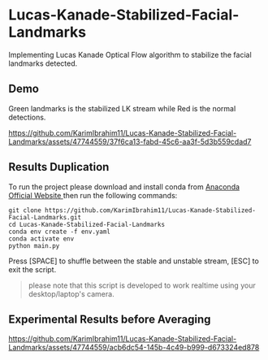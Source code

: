 # Lucas-Kanade-Stabilized-Facial-Landmarks
Implementing Lucas Kanade Optical Flow algorithm to stabilize the facial landmarks detected.

## Demo
Green landmarks is the stabilized LK stream while Red is the normal detections.

https://github.com/KarimIbrahim11/Lucas-Kanade-Stabilized-Facial-Landmarks/assets/47744559/37f6ca13-fabd-45c6-aa3f-5d3b559cdad7

## Results Duplication
To run the project please download and install conda from [ Anaconda Official Website ](https://www.anaconda.com/) then run the following commands:
```
git clone https://github.com/KarimIbrahim11/Lucas-Kanade-Stabilized-Facial-Landmarks.git
cd Lucas-Kanade-Stabilized-Facial-Landmarks
conda env create -f env.yaml
conda activate env
python main.py
```
Press [SPACE] to shuffle between the stable and unstable stream, [ESC] to exit the script.

> please note that this script is developed to work realtime using your desktop/laptop's camera.

## Experimental Results before Averaging


https://github.com/KarimIbrahim11/Lucas-Kanade-Stabilized-Facial-Landmarks/assets/47744559/acb6dc54-145b-4c49-b999-d673324ed878

